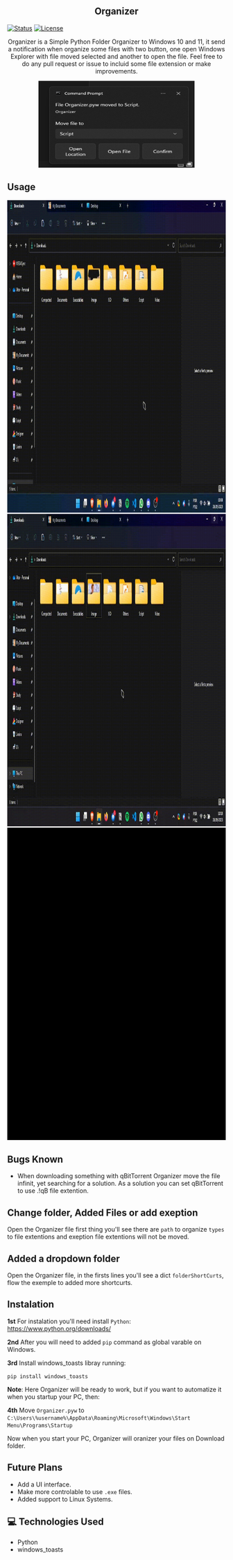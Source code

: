 <h2 align="center">Organizer</h2>

[![Status](https://img.shields.io/badge/status-active-success.svg)]()
[![License](https://img.shields.io/badge/license-MIT-blue.svg)](/LICENSE)

<!-- [![CodeVersion](https://img.shields.io/badge/Code_Version-2023.07.25.0-pink.svg)]()
</div> -->

<p align="center"> 
    Organizer is a Simple Python Folder Organizer to Windows 10 and 11, it send a notification when organize some files with two button, one open Windows Explorer with file moved selected and another to open the file. Feel free to do any pull request or issue to incluid some file extension or make improvements.
</p>
<div align="center">
    <a href="" rel="">
        <img width=360px height=200px src="./Screenshoot.png">
    </a>
</div>

## Usage
<div align="center">
    <a href="" rel="">
        <img width=1080px height=720px src="./Composição-1.gif">
    </a>
</div>
<div align="center">
    <a href="" rel="">
        <img width=1080px height=720px src="./Composição-1-2.gif">
    </a>
</div>
<div align="center">
    <a href="" rel="">
        <img width=1080px height=720px src="./Composição-1-1.gif">
    </a>
</div>


## Bugs Known

-   When downloading something with qBitTorrent Organizer move the file infinit, yet searching for a solution. As a solution you can set qBitTorrent to use .!qB file extention.

## Change folder, Added Files or add exeption

Open the Organizer file first thing you'll see there are `path` to organize `types` to file extentions and exeption file extentions will not be moved.

## Added a dropdown folder 

Open the Organizer file, in the firsts lines you'll see a dict `folderShortCurts`, flow the exemple to added more shortcurts.

## Instalation

**1st** For instalation you'll need install `Python`:
https://www.python.org/downloads/

**2nd** After you will need to added `pip` command as global varable on Windows.

**3rd** Install windows_toasts libray running:

```
pip install windows_toasts
```

**Note**: Here Organizer will be ready to work, but if you want to automatize it when you startup your PC, then:

**4th** Move `Organizer.pyw` to `C:\Users\%username%\AppData\Roaming\Microsoft\Windows\Start Menu\Programs\Startup`

Now when you start your PC, Organizer will oranizer your files on Download folder.

## Future Plans

-   Add a UI interface.
-   Make more controlable to use `.exe` files.
-   Added support to Linux Systems.

## 💻 Technologies Used <a name="Technologies_Used" ></a>

-   Python
-   windows_toasts
